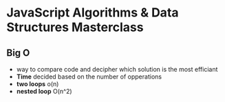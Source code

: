# JavaScript Algorithms & Data Structures Masterclass

## Big O

- way to compare code and decipher which solution is the most efficiant
- **Time** decided based on the number of opperations
- **two loops** o(n)
- **nested loop** O(n^2)
